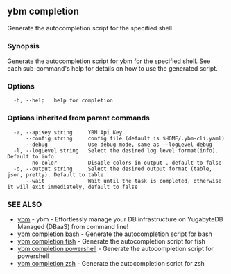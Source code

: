 ## ybm completion

Generate the autocompletion script for the specified shell

### Synopsis

Generate the autocompletion script for ybm for the specified shell.
See each sub-command's help for details on how to use the generated script.


### Options

```
  -h, --help   help for completion
```

### Options inherited from parent commands

```
  -a, --apiKey string     YBM Api Key
      --config string     config file (default is $HOME/.ybm-cli.yaml)
      --debug             Use debug mode, same as --logLevel debug
  -l, --logLevel string   Select the desired log level format(info). Default to info
      --no-color          Disable colors in output , default to false
  -o, --output string     Select the desired output format (table, json, pretty). Default to table
      --wait              Wait until the task is completed, otherwise it will exit immediately, default to false
```

### SEE ALSO

* [ybm](ybm.md)	 - ybm - Effortlessly manage your DB infrastructure on YugabyteDB Managed (DBaaS) from command line!
* [ybm completion bash](ybm_completion_bash.md)	 - Generate the autocompletion script for bash
* [ybm completion fish](ybm_completion_fish.md)	 - Generate the autocompletion script for fish
* [ybm completion powershell](ybm_completion_powershell.md)	 - Generate the autocompletion script for powershell
* [ybm completion zsh](ybm_completion_zsh.md)	 - Generate the autocompletion script for zsh

